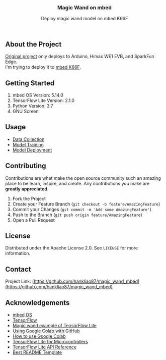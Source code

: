 <p align="center">
<h3 align="center">Magic Wand on mbed</h3>

<p align="center">
Deploy magic wand model on mbed K66F
</p>

<p align="center">
<a href="https://github.com/hankliao87/magic_wand_mbed/graphs/contributors">
<img src="https://img.shields.io/github/contributors/hankliao87/magic_wand_mbed.svg?style=flat-square" alt=""></a>
<a href="https://github.com/hankliao87/magic_wand_mbed/network/members">
<img src="https://img.shields.io/github/forks/hankliao87/magic_wand_mbed.svg?style=flat-square" alt=""></a>
<a href="https://github.com/hankliao87/magic_wand_mbed/stargazers">
<img src="https://img.shields.io/github/stars/hankliao87/magic_wand_mbed.svg?style=flat-square" alt=""></a>
<a href="https://github.com/hankliao87/magic_wand_mbed/issues">
<img src="https://img.shields.io/github/issues/hankliao87/magic_wand_mbed.svg?style=flat-square" alt=""></a>
<a href="https://github.com/hankliao87/magic_wand_mbed/blob/master/LICENSE.txt">
<img src="https://img.shields.io/github/license/hankliao87/magic_wand_mbed.svg?style=flat-square" alt=""></a>
</p>

</p>

## About the Project
[Original project](https://github.com/tensorflow/tensorflow/tree/master/tensorflow/lite/micro/examples/magic_wand) only deploys to Arduino, Himax WE1 EVB, and SparkFun Edge.  
I'm trying to deploy it to [mbed K66F](https://os.mbed.com/platforms/FRDM-K66F/).

## Getting Started

1. mbed OS Version: 5.14.0
2. TensorFlow Lite Version: 2.1.0
3. Python Version: 3.7
4. GNU Screen

## Usage

- [Data Collection](src/data_collect/)
- [Model Training](src/model_train/)
- [Model Deployment](src/model_deploy/)

## Contributing

Contributions are what make the open source community such an amazing place to be learn, inspire, and create. Any contributions you make are **greatly appreciated**.

1. Fork the Project
2. Create your Feature Branch (`git checkout -b feature/AmazingFeature`)
3. Commit your Changes (`git commit -m 'Add some AmazingFeature'`)
4. Push to the Branch (`git push origin feature/AmazingFeature`)
5. Open a Pull Request

## License

Distributed under the Apache License 2.0. See `LICENSE` for more information.

## Contact

Project Link: [https://github.com/hankliao87/magic_wand_mbed](https://github.com/hankliao87/magic_wand_mbed)

## Acknowledgements
- [mbed OS](https://github.com/ARMmbed/mbed-os)
- [TensorFlow](https://github.com/tensorflow/tensorflow/)
- [Magic wand example of TensorFlow Lite](https://github.com/tensorflow/tensorflow/tree/master/tensorflow/lite/micro/examples/magic_wand)
- [Using Google Colab with GitHub](https://colab.research.google.com/github/googlecolab/colabtools/blob/master/notebooks/colab-github-demo.ipynb)
- [How to use Google Colab](https://www.geeksforgeeks.org/how-to-use-google-colab/)
- [TensorFlow Lite for Microcontrollers](https://www.tensorflow.org/lite/microcontrollers)
- [TensorFlow Lite API Reference](https://www.tensorflow.org/lite/api_docs/cc)
- [Best README Template](https://github.com/othneildrew/Best-README-Template)

